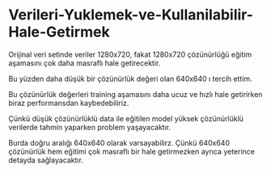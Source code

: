 # Verileri-Yuklemek-ve-Kullanilabilir-Hale-Getirmek

Orijinal veri setinde veriler 1280x720, fakat 1280x720 çözünürlüğü eğitim aşamasını çok daha masraflı hale getirecektir.

Bu yüzden daha düşük bir çözünürlük değeri olan 640x640 ı tercih ettim.

Bu çözünürlük değerleri training aşamasını daha ucuz ve hızlı hale getirirken biraz performansdan kaybedebiliriz.

Çünkü düşük çözünürlüklü data ile eğitilen model yüksek çözünürlüklü verilerde tahmin yaparken problem yaşayacaktır.

Burda doğru aralığı 640x640 olarak varsayabilirz. Çünkü 640x640 çözünürlük hem eğitimi çok masraflı bir hale getirmezken ayrıca yeterince detayda sağlayacaktır. 


